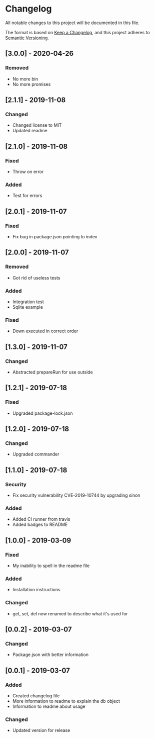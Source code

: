 # Changelog
All notable changes to this project will be documented in this file.

The format is based on [Keep a Changelog](https://keepachangelog.com/en/1.0.0/),
and this project adheres to [Semantic Versioning](https://semver.org/spec/v2.0.0.html).

## [3.0.0] - 2020-04-26
### Removed
- No more bin
- No more promises

## [2.1.1] - 2019-11-08
### Changed
- Changed license to MIT
- Updated readme

## [2.1.0] - 2019-11-08
### Fixed
- Throw on error

### Added
- Test for errors

## [2.0.1] - 2019-11-07
### Fixed
- Fix bug in package.json pointing to index

## [2.0.0] - 2019-11-07
### Removed
- Got rid of useless tests

### Added
- Integration test
- Sqlite example 

### Fixed
- Down executed in correct order

## [1.3.0] - 2019-11-07
### Changed
- Abstracted prepareRun for use outside

## [1.2.1] - 2019-07-18
### Fixed
- Upgraded package-lock.json

## [1.2.0] - 2019-07-18
### Changed
- Upgraded commander

## [1.1.0] - 2019-07-18
### Security
- Fix security vulnerability CVE-2019-10744 by upgrading sinon

### Added
- Added CI runner from travis
- Added badges to README

## [1.0.0] - 2019-03-09
### Fixed
- My inability to spell in the readme file

### Added
- Installation instructions

### Changed
- get, set, del now renamed to describe what it's used for

## [0.0.2] - 2019-03-07
### Changed
- Package.json with better information

## [0.0.1] - 2019-03-07
### Added
- Created changelog file
- More information to readme to explain the db object
- Information to readme about usage

### Changed
- Updated version for release
